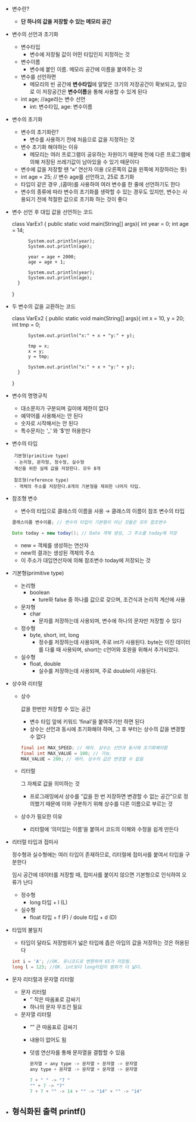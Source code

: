 - 변수란?
    - **단 하나의 값을 저장할 수 있는 메모리 공간**
  

- 변수의 선언과 초기화
    - 변수타입
        - 변수에 저장될 값이 어떤 타입인지 지정하는 것
    - 변수이름
        - 변수에 붙인 이름. 메모리 공간에 이름을 붙여주는 것
    - 변수를 선언하면
        - 메모리의 빈 공간에 **변수타입**에 알맞은 크기의 저장공간이 확보되고, 앞으로 이 저장공간은 **변수이름**을 통해 사용할 수 있게 된다
    - int age; //age라는 변수 선언
        - int: 변수타입, age: 변수이름


- 변수의 초기화
    - 변수의 초기화란?
        - 변수를 사용하기 전에 처음으로 값을 지정하는 것
    - 변수 초기화 해야하는 이유
        - 메모리는 여러 프로그램이 공유하는 자원이기 때문에 전에 다른 프로그램에 의해 저장된 쓰레기값이 남아있을 수 있기 때문이다
    - 변수에 값을 저장할 땐 **‘=’** 연산자 이용 (오른쪽의 값을 왼쪽에 저장하라는 뜻)
    - int age = 25; // 변수 age를 선언하고, 25로 초기화
    - 타입이 같은 경우 ,(콤마)를 사용하여 여러 변수를 한 줄에 선언하기도 한다
    - 변수의 종류에 따라 변수의 초기화를 생략할 수 있는 경우도 있지만, 변수는 사용되기 전에 적절한 값으로 초기화 하는 것이 좋다


- 변수 선언 후 대입 값을 선언하는 코드


    class VarEx1 {
    public static void main(String[] args){
    int year = 0;
    int age = 14;
    
            System.out.println(year);
            System.out.println(age);
    
            year = age + 2000;
            age = age + 1;
    
            System.out.println(year);
            System.out.println(age);
        }
    }


- 두 변수의 값을 교환하는 코드


    class VarEx2 {
    public static void main(String[] args){
    int x = 10, y = 20;
    int tmp = 0;
    
            System.out.println("x:" + x + "y:" + y);
    
            tmp = x;
            x = y;
            y = tmp;
    
            System.out.println("x:" + x + "y:" + y);
        }
    }


- 변수의 명명규칙
    - 대소문자가 구분되며 길이에 제한이 없다
    - 예약어를 사용해서는 안 된다
    - 숫자로 시작해서는 안 된다
    - 특수문자는 ‘_’ 와 ‘$’만 허용한다
  

- 변수의 타입

~~~
    기본형(primitive type)
    - 논리형, 문자형, 정수형, 실수형
    계산을 위한 실제 값을 저장한다. 모두 8개
    
    참조형(reference type)
    - 객체의 주소를 저장한다.8개의 기본형을 제외한 나머지 타입.
~~~

- 참조형 변수
    - 변수의 타입으로 클래스의 이름을 사용 → 클래스의 이름이 참조 변수의 타입

    ```java
    클래스이름 변수이름; // 변수의 타입이 기본형이 아닌 것들은 모두 참조변수
    
    Date today = new today(); // Date 객체 생성, 그 주소를 today에 저장
    ```

    - new = 객체를 생성하는 연산자
    - new의 결과는 생성된 객체의 주소
    - 이 주소가 대입연산자에 의해 참조변수 today에 저장되는 것


- 기본형(primitive type)
    - 논리형
        - boolean
            - ture와 false 중 하나를 값으로 갖으며, 조건식과 논리적 계산에 사용
    - 문자형
        - char
            - 문자를 저장하는데 사용되며, 변수에 하나의 문자만 저장할 수 있다
    - 정수형
        - byte, short, int, long
            - 정수를 저장하는데 사용되며, 주로 int가 사용된다. byte는 이진 데이터를 다룰 때 사용되며, short는 c언어와 호완을 위해서 추가되었다.
    - 실수형
        - float, double
            - 실수를 저장하는데 사용되며, 주로 double이 사용된다.


- 상수와 리터럴
    - 상수

      값을 한번만 저장할 수 있는 공간

        - 변수 타입 앞에 키워드 ‘final’을 붙여주기만 하면 된다
        - 상수는 선언과 동시에 초기화해야 하며, 그 후 부터는 상수의 값을 변경할 수 없다

        ```java
        final int MAX_SPEED; // 에러. 상수는 선언과 동시에 초기화해야함
        final int MAX_VALUE = 100; // 가능.
        MAX_VALUE = 200; // 에러. 상수의 값은 변경할 수 없음
        ```

    - 리터럴
        
        그 자체로 값을 의미하는 것
        
        - 프로그래밍에서 상수를 “값을 한 번 저장하면 변경할 수 없는 공간”으로 정의했기 때문에 이와 구분하기 위해 상수를 다른 이름으로 부르는 것
        
    - 상수가 필요한 이유
        - 리터럴에 ‘의미있는 이름’을 붙여서 코드의 이해와 수정을 쉽게 만든다
      

- 리터럴 타입과 접미사

  정수형과 실수형에는 여러 타입이 존재하므로, 리터럴에 접미사를 붙여서 타입을 구분한다

  임시 공간에 데이터를 저장할 때, 접미사를 붙이지 않으면 기본형으로 인식하여 오류가 난다

    - 정수형
        - long 타입 + l (L)
    - 실수형
        - float 타입 + f (F) / doule 타입 + d (D)

- 타입의 불일치
    - 타입이 달라도 저장범위가 넓은 타입에 좁은 아입의 값을 저장하는 것은 허용된다

    ```java
    int i = 'A'; //OK. 유니코드로 변환하여 65가 저장됨.
    long l = 123; //OK. int보다 long타입이 범위가 더 넓다.
    ```

- 문자 리터럴과 문자열 리터럴
    - 문자 리터럴
        - ‘’ 작은 따옴표로 감싸기
        - 하나의 문자 무조건 필요
    - 문자열 리터럴
        - “” 큰 따옴표로 감싸기
        - 내용이 없어도 됨
        - 덧셈 연산자를 통해 문자열을 결합할 수 있음

            ```java
            문자열 + any type -> 문자열 + 문자열 -> 문자열
            any type + 문자열 -> 문자열 + 문자열 -> 문자열
            
            7 + " " -> "7 "
            "" + 7 -> "7"
            7 + 7 + "" -> 14 + "" -> "14" + "" -> "14"
            ```

- 형식화된 출력 printf()
  - 